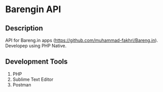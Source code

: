 # Barengin API

## Description
API for Bareng.in apps (https://github.com/muhammad-fakhri/Bareng.in). Developep using PHP Native.

## Development Tools
1. PHP
2. Sublime Text Editor
3. Postman
